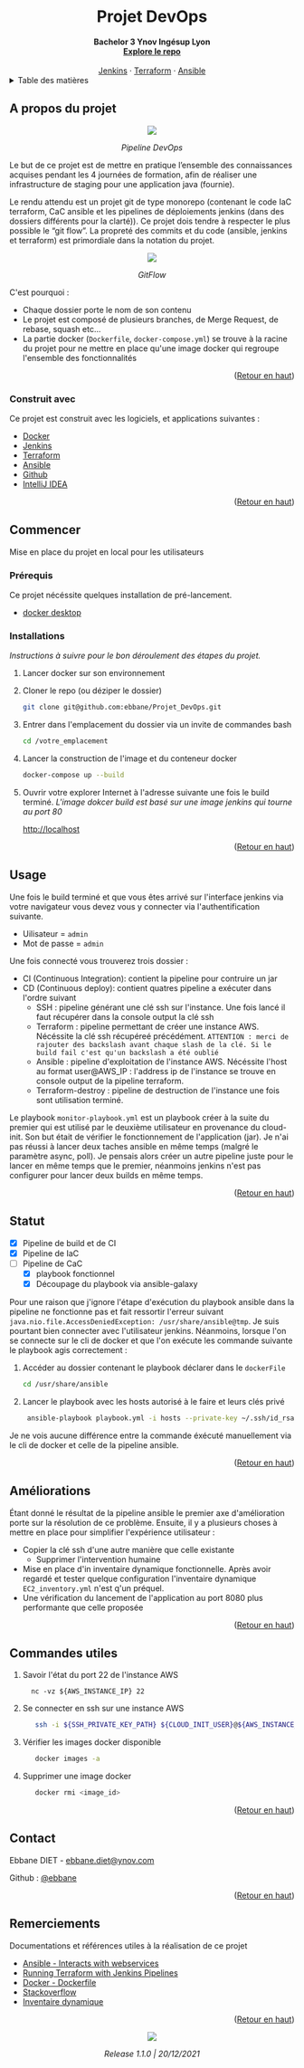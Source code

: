 <h1 align="center">Projet DevOps</h1>

  <div align="center">
    <strong>Bachelor 3 Ynov Ingésup Lyon</strong>
    <br />
    <a href="https://github.com/ebbane/Projet_DevOps"><strong>Explore le repo</strong></a>
    <br />
    <br />
    <a href="https://github.com/ebbane/Projet_DevOps/tree/develop/jenkins">Jenkins</a>
    ·
    <a href="https://github.com/ebbane/Projet_DevOps/tree/develop/terraform">Terraform</a>
    ·
    <a href="https://github.com/ebbane/Projet_DevOps/tree/develop/ansible">Ansible</a>
  </div>



<!-- TABLE OF CONTENTS -->
<details>
  <summary>Table des matières</summary>
  <ol>
    <li>
      <a href="#a-propos-du-projet">A propos du projet</a>
      <ul>
        <li><a href="#construit-avec">Construit avec</a></li>
      </ul>
    </li>
    <li>
      <a href="#commencer">Commencer</a>
      <ul>
        <li><a href="#prérequis">Prérequis</a></li>
        <li><a href="#installations">Installations</a></li>
      </ul>
    </li>
    <li><a href="#usage">Usage</a></li>
    <li><a href="#status">Statut</a></li>
    <li><a href="#ameliorations">Améliorations</a></li>
    <li><a href="#commande-utiles">Commandes utiles</a></li>
    <li><a href="#contact">Contact</a></li>
    <li><a href="#remerciements">Remerciements</a></li>
  </ol>
</details>




## A propos du projet
<div align="center">
        <img src="https://www.cyberfella.co.uk/wp-content/uploads/2020/03/devops-fig8-1024x527.png"/>
</div>
<p align="center"><i>Pipeline DevOps</i></p>


Le but de ce projet est de mettre en pratique l’ensemble des connaissances acquises
pendant les 4 journées de formation, afin de réaliser une infrastructure de staging pour une
application java (fournie).

Le rendu attendu est un projet git de type monorepo (contenant le code IaC
terraform, CaC ansible et les pipelines de déploiements jenkins (dans des dossiers différents
pour la clarté)). Ce projet dois tendre à respecter le plus possible le “git flow”.
La propreté des commits et du code (ansible, jenkins et terraform) est primordiale dans la
notation du projet.


<div align="center">
        <img src="https://blog.engineering.publicissapient.fr/wp-content/uploads/2018/03/Gitflow.png"/>
</div>
<p align="center"><i>GitFlow</i></p>

C'est pourquoi :

* Chaque dossier porte le nom de son contenu
* Le projet est composé de plusieurs branches, de Merge Request, de rebase, squash etc...
* La partie docker (`Dockerfile`, `docker-compose.yml`) se trouve à la racine du projet pour ne mettre en place qu'une image docker qui regroupe l'ensemble des fonctionnalités

<p align="right">(<a href="#top">Retour en haut</a>)</p>



### Construit avec

Ce projet est construit avec les logiciels, et applications suivantes :

* [Docker](https://www.docker.com/)
* [Jenkins](https://www.jenkins.io/)
* [Terraform](https://www.terraform.io/)
* [Ansible](https://docs.ansible.com/)
* [Github](https://github.com/)
* [IntelliJ IDEA](https://www.jetbrains.com/fr-fr/idea/)


<p align="right">(<a href="#top">Retour en haut</a>)</p>




## Commencer

Mise en place du projet en local pour les utilisateurs

### Prérequis

Ce projet nécéssite quelques installation de pré-lancement.

* [docker desktop](https://docs.docker.com/desktop/)


### Installations

_Instructions à suivre pour le bon déroulement  des étapes du projet._

1. Lancer docker sur son environnement
2. Cloner le repo (ou déziper le dossier)
   ```sh
   git clone git@github.com:ebbane/Projet_DevOps.git
   ```
3. Entrer dans l'emplacement du dossier via un invite de commandes bash
   ```sh
   cd /votre_emplacement
   ```
4. Lancer la construction de l'image et du conteneur docker
   ```sh
   docker-compose up --build
   ```
5. Ouvrir votre explorer Internet à l'adresse suivante une fois le build terminé.
   _L'image dokcer build est basé sur une image jenkins qui tourne au port 80_

   [http://localhost](http://localhost/login?from=%2F)


<p align="right">(<a href="#top">Retour en haut</a>)</p>




## Usage

Une fois le build terminé et que vous êtes arrivé sur l'interface jenkins via votre navigateur vous devez vous y connecter via l'authentification suivante.
* Uilisateur = `admin`
* Mot de passe = `admin`

Une fois connecté vous trouverez trois dossier :
* CI (Continuous Integration): contient la pipeline pour contruire un jar
* CD (Continuous deploy): contient quatres pipeline a exécuter dans l'ordre suivant
    * SSH : pipeline générant une clé ssh sur l'instance. Une fois lancé il faut récupérer dans la console output la clé ssh
    * Terraform : pipeline permettant de créer une instance AWS. Nécéssite la clé ssh récupéreé précédément. `ATTENTION : merci de rajouter des backslash avant chaque slash de la clé. Si le build fail c'est qu'un backslash a été oublié`
    * Ansible : pipeline d'exploitation de l'instance AWS. Nécéssite l'host au format user@AWS_IP : l'address ip de l'instance se trouve en console output de la pipeline terraform.
    * Terraform-destroy : pipeline de destruction de l'instance une fois sont utilisation terminé.

Le playbook `monitor-playbook.yml` est un playbook créer à la suite du premier qui est utilisé par le deuxième utilisateur en provenance du cloud-init.
Son but était de vérifier le fonctionnement de l'application (jar). Je n'ai pas réussi à lancer deux taches ansible en même temps (malgré le paramètre async, poll).
Je pensais alors créer un autre pipeline juste pour le lancer en même temps que le premier, néanmoins jenkins n'est pas configurer pour lancer deux builds en même temps.

<p align="right">(<a href="#top">Retour en haut</a>)</p>



## Statut

- [x] Pipeline de build et de CI
- [x] Pipeline de IaC
- [ ] Pipeline de CaC
    - [x] playbook fonctionnel
    - [x] Découpage du playbook via ansible-galaxy

Pour une raison que j'ignore l'étape d'exécution du playbook ansible dans la pipeline ne fonctionne pas et fait ressortir l'erreur suivant `java.nio.file.AccessDeniedException: /usr/share/ansible@tmp`.
Je suis pourtant bien connecter avec l'utilisateur jenkins.
Néanmoins, lorsque l'on se connecte sur le cli de docker et que l'on exécute les commande suivante le playbook agis correctement :

1. Accéder au dossier contenant le playbook déclarer dans le `dockerFile`
   ```sh
   cd /usr/share/ansible
   ```
2. Lancer le playbook avec les hosts autorisé à le faire et leurs clés privé
   ```sh
    ansible-playbook playbook.yml -i hosts --private-key ~/.ssh/id_rsa
    ```
Je ne vois aucune différence entre la commande éxécuté manuellement via le cli de docker et celle de la pipeline ansible.

<p align="right">(<a href="#top">Retour en haut</a>)</p>




## Améliorations

Étant donné le résultat de la pipeline ansible le premier axe d'amélioration porte sur la résolution de ce problème.
Ensuite, il y a plusieurs choses à mettre en place pour simplifier l'expérience utilisateur :
* Copier la clé ssh d'une autre manière que celle existante
    * Supprimer l'intervention humaine
* Mise en place d'in inventaire dynamique fonctionnelle. Après avoir regardé et tester quelque configuration l'inventaire dynamique `EC2_inventory.yml` n'est q'un préquel.
* Une vérification du lancement de l'application au port 8080 plus performante que celle proposée


<p align="right">(<a href="#top">Retour en haut</a>)</p>



## Commandes utiles


1. Savoir l'état du port 22 de l'instance AWS
   ```ubuntu
     nc -vz ${AWS_INSTANCE_IP} 22

2. Se connecter en ssh sur une instance AWS
   ```sh
      ssh -i ${SSH_PRIVATE_KEY_PATH} ${CLOUD_INIT_USER}@${AWS_INSTANCE_IP}
    ```
3. Vérifier les images docker disponible
   ```sh
      docker images -a
    ```
4. Supprimer une image docker
   ```sh
      docker rmi <image_id>
    ```


<p align="right">(<a href="#top">Retour en haut</a>)</p>



## Contact

Ebbane DIET - ebbane.diet@ynov.com

Github : [@ebbane](https://github.com/ebbane)

<p align="right">(<a href="#top">Retour en haut</a>)</p>



## Remerciements

Documentations et références utiles à la réalisation de ce projet
* [Ansible - Interacts with webservices](https://docs.ansible.com/ansible/latest/collections/ansible/builtin/uri_module.html)
* [Running Terraform with Jenkins Pipelines](https://medium.com/@pb8226/running-terraform-with-jenkins-pipelines-f29a8cb861d4)
* [Docker - Dockerfile](https://docs.docker.com/develop/develop-images/dockerfile_best-practices/)
* [Stackoverflow](https://stackoverflow.com/)
* [Inventaire dynamique](https://docs.ansible.com/ansible/latest/collections/amazon/aws/aws_ec2_inventory.html)

<p align="right">(<a href="#top">Retour en haut</a>)</p>

<div align="center">
        <img src="https://i.morioh.com/210621/2fef50c8.webp"/>
</div>

<p align="center"><i>Release 1.1.0 | 20/12/2021</i></p>

